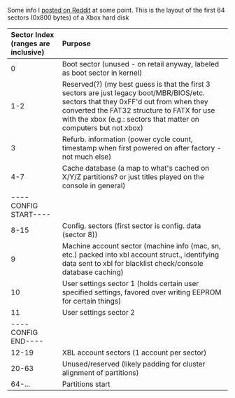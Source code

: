 Some info I [posted on Reddit](https://web.archive.org/web/20200828041258/https://old.reddit.com/r/originalxbox/comments/hugrqi/hard_drive_config_area/) at some point. This is the layout of the first 64 sectors (0x800 bytes) of a Xbox hard disk

|Sector Index (ranges are inclusive)|Purpose|
|:-|:-|
|0|Boot sector (unused - on retail anyway, labeled as boot sector in kernel)|
|1-2|Reserved(?) (my best guess is that the first 3 sectors are just legacy boot/MBR/BIOS/etc.  sectors that they 0xFF'd out from when they converted the FAT32 structure to FATX for use with the xbox (e.g.: sectors that matter on computers but not xbox)|
|3|Refurb. information (power cycle count, timestamp when first powered on after factory - not much else)|
|4-7|Cache database (a map to what's cached on X/Y/Z partitions? or just titles played on the console in general)|
|\----CONFIG START----||
|8-15|Config. sectors (first sector is config. data (sector 8))|
|9|Machine account sector (machine info (mac, sn, etc.) packed into xbl account struct., identifying data sent to xbl for blacklist check/console database caching)|
|10|User settings sector 1 (holds certain user specified settings, favored over writing EEPROM for certain things)|
|11|User settings sector 2|
|\----CONFIG END----||
|12-19|XBL account sectors (1 account per sector)|
|20-63|Unused/reserved (likely padding for cluster alignment of partitions)|
|64-...|Partitions start|
